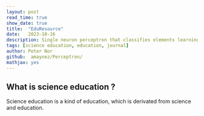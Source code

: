 ```yaml
---
layout: post 
read_time: true
show_date: true
title:  "EduResource" 
date:   2023-10-16   
description: Single neuron perceptron that classifies elements learning quite quickly.  
tags: [science education, education, journal] 
author: Peter Nor 
github:  amaynez/Perceptron/ 
mathjax: yes 
---
```


## What is science education ?

Science education is a kind of education, which is derivated from science and education. 

